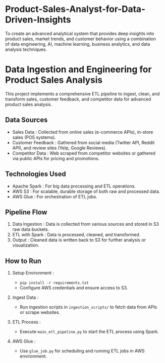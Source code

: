 # Product-Sales-Analyst-for-Data-Driven-Insights
To create an advanced analytical system that provides deep insights into product sales, market trends, and customer behavior using a combination of data engineering, AI, machine learning, business analytics, and data analysis techniques.

# Data Ingestion and Engineering for Product Sales Analysis

This project implements a comprehensive ETL pipeline to ingest, clean, and transform sales, customer feedback, and competitor data for advanced product sales analysis.

## Data Sources

- Sales Data : Collected from online sales (e-commerce APIs), in-store sales (POS systems).
- Customer Feedback : Gathered from social media (Twitter API, Reddit API), and review sites (Yelp, Google Reviews).
- Competitor Data : Web scraped from competitor websites or gathered via public APIs for pricing and promotions.

## Technologies Used

- Apache Spark : For big data processing and ETL operations.
- AWS S3 : For scalable, durable storage of both raw and processed data.
- AWS Glue : For orchestration of ETL jobs.

## Pipeline Flow

1. Data Ingestion : Data is collected from various sources and stored in S3 raw data buckets.
2. ETL with Spark : Data is processed, cleaned, and transformed.
3. Output : Cleaned data is written back to S3 for further analysis or visualization.

## How to Run

1. Setup Environment :
   - `pip install -r requirements.txt`
   - Configure AWS credentials and ensure access to S3.

2. Ingest Data :
   - Run ingestion scripts in `ingestion_scripts/` to fetch data from APIs or scrape websites.

3. ETL Process :
   - Execute `main_etl_pipeline.py` to start the ETL process using Spark.

4. AWS Glue :
   - Use `glue_job.py` for scheduling and running ETL jobs in AWS environment.

